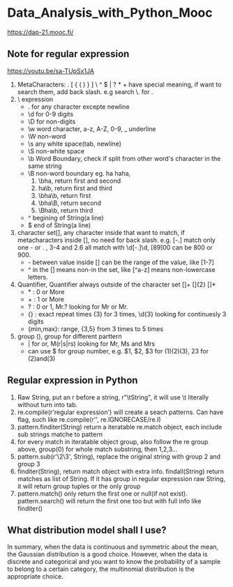 # Data_Analysis_with_Python_Mooc
https://dap-21.mooc.fi/

## Note for regular expression
https://youtu.be/sa-TUpSx1JA
1. MetaCharacters: . [ { ( ) } ] \ ^ $ | ? * +   have special meaning, if want to search them, add back slash.
e.g search \\. for .
2. \ expression    
    - . for any character excepte newline
    - \d for 0-9 digits
    - \D for non-digits
    - \w word character, a-z, A-Z, 0-9, _ underline
    - \W non-word
    - \s any white space(tab, newline)
    - \S non-white space
    - \b Word Boundary, check if split from other word's character in the same string
    - \B non-word boundary
        eg. ha haha,
        1. \bha, return first and second
        2. ha\b, return first and third
        3. \bha\b, return first
        4. \bha\B, return second
        5. \Bha\b, return third
    - ^ begining of String(a line)
    - $ end of String(a line)
3. character set[], any character inside that want to match, if metacharacters inside [], no need for back slash. e.g. [-.] match only one - or . , 3-4 and 2.6 all match with \d[-.]\d, [89]00 can be 800 or 900.
    - \- between value inside [] can be the range of the value, like [1-7]
    - ^ in the [] means non-in the set, like [^a-z] means non-lowercase letters.
4. Quantifier, Quantifier always outside of the character set []+ []{2} []*
    - \* : 0 or More
    - \+ : 1 or More
    - ? : 0 or 1, Mr\.? looking for Mr or Mr.
    - {} : exact repeat times {3} for 3 times, \d{3} looking for continuesly 3 digits
    - {min,max}: range, {3,5} from 3 times to 5 times
5. group (), group for different parttern
    - | for or, M(r|s|rs) looking for Mr, Ms and Mrs
    - can use $ for group number, e.g. $1, $2, $3 for (1)(2)(3), $2$3 for (2)and(3)

## Regular expression in Python
1. Raw String, put an r before a string, r"\tString", it will use \t literally without turn into tab.
2. re.compile(r'regular expression') will create a seach patterns. Can have flag, such like re.compile(r'', re.IGNORECASE/re.I)
3. pattern.finditer(String) return a iteratable re.match object, each include sub strings matche to pattern
4. for every match in iteratable object group, also follow the re group above, group(0) for whole match substring, then 1,2,3...
5. pattern.sub(r'\2\3', String), replace the original string with group 2 and group 3
6. finditer(String), return match object with extra info. findall(String) return matches as list of String. If it has group in regular expression raw String, it will return group tuples or the only group
7. pattern.match() only return the first one or null(if not exist). pattern.search() will return the first one too but with full info like finditer()

## What distribution model shall I use?
In summary, when the data is continuous and symmetric about the mean, the Gaussian distribution is a good choice. However, when the data is discrete and categorical and you want to know the probability of a sample to belong to a certain category, the multinomial distribution is the appropriate choice.

